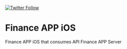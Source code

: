 
[![Twitter Follow](https://img.shields.io/twitter/follow/espadrine.svg?style=social&logo=twitter&label=Follow)](https://twitter.com/ViictrP)


# Finance APP iOS
Finance APP iOS that consumes API Finance APP Server
